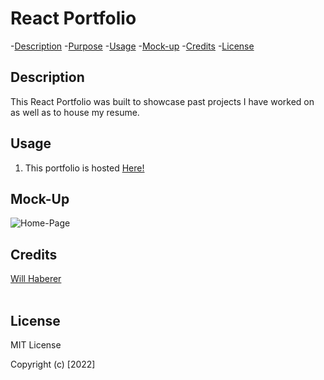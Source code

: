 # React Portfolio

-[Description](#description) -[Purpose](#purpose) -[Usage](#usage) -[Mock-up](#) -[Credits](#credits) -[License](#license)

## Description

This React Portfolio was built to showcase past projects I have worked on as well as to house my resume.

## Usage

1. This portfolio is hosted <a href="https://wh-react-portfolio.herokuapp.com/" target="_blank">Here!</a>

## Mock-Up

<img src="./assets/homepage.png" alt="Home-Page" >

## Credits

<a href="https://github.com/willhaberer" target="_blank">Will Haberer</a><br></br>

## License

MIT License

Copyright (c) [2022]
